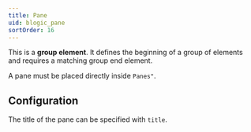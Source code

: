 ```yaml
---
title: Pane
uid: blogic_pane
sortOrder: 16
---
```


This is a **group element**. It defines the beginning of a group of elements and requires a matching group end element.

A pane must be placed directly inside `Panes"`.

## Configuration

The title of the pane can be specified with `title`.

